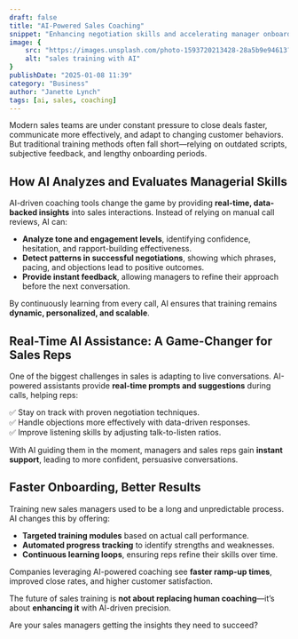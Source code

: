 ```yaml
---
draft: false
title: "AI-Powered Sales Coaching"
snippet: "Enhancing negotiation skills and accelerating manager onboarding with AI-driven insights. Discover how technology is reshaping sales training."
image: {
    src: "https://images.unsplash.com/photo-1593720213428-28a5b9e94613?&fit=crop&w=430&h=240",
    alt: "sales training with AI"
}
publishDate: "2025-01-08 11:39"
category: "Business"
author: "Janette Lynch"
tags: [ai, sales, coaching]
---
```


Modern sales teams are under constant pressure to close deals faster, communicate more effectively, and adapt to changing customer behaviors. But traditional training methods often fall short—relying on outdated scripts, subjective feedback, and lengthy onboarding periods.  

## How AI Analyzes and Evaluates Managerial Skills  

AI-driven coaching tools change the game by providing **real-time, data-backed insights** into sales interactions. Instead of relying on manual call reviews, AI can:  

- **Analyze tone and engagement levels**, identifying confidence, hesitation, and rapport-building effectiveness.  
- **Detect patterns in successful negotiations**, showing which phrases, pacing, and objections lead to positive outcomes.  
- **Provide instant feedback**, allowing managers to refine their approach before the next conversation.  

By continuously learning from every call, AI ensures that training remains **dynamic, personalized, and scalable**.  

## Real-Time AI Assistance: A Game-Changer for Sales Reps  

One of the biggest challenges in sales is adapting to live conversations. AI-powered assistants provide **real-time prompts and suggestions** during calls, helping reps:  

✅ Stay on track with proven negotiation techniques.  
✅ Handle objections more effectively with data-driven responses.  
✅ Improve listening skills by adjusting talk-to-listen ratios.  

With AI guiding them in the moment, managers and sales reps gain **instant support**, leading to more confident, persuasive conversations.  

## Faster Onboarding, Better Results  

Training new sales managers used to be a long and unpredictable process. AI changes this by offering:  

- **Targeted training modules** based on actual call performance.  
- **Automated progress tracking** to identify strengths and weaknesses.  
- **Continuous learning loops**, ensuring reps refine their skills over time.  

Companies leveraging AI-powered coaching see **faster ramp-up times**, improved close rates, and higher customer satisfaction.  

The future of sales training is **not about replacing human coaching**—it’s about **enhancing it** with AI-driven precision.  

Are your sales managers getting the insights they need to succeed?
